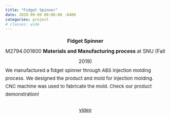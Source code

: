 ```yaml
---
title: "Fidget Spinner"
date: 2020-09-09 00:00:00 -0400
categories: project
# classes: wide
---
```


<div style="font-size: medium; line-height: 2em;">
<center><strong> Fidget Spinner </strong> <br>
  M2794.001800 <strong> Materials and Manufacturing process </strong> at SNU (Fall 2019) <br> </center>
</div>

<div style="font-size: 15px; line-height: 25px;">
We manufactured a fidget spinner through ABS injection molding process. We designed the product and mold for injection molding. CNC machine was used to fabricate the mold. Check our product demonstration! <br>
<br> <center> <a href="https://youtu.be/e5Zdj4nso0k" target="_blank">video</a> </center>
<br>
</div>
